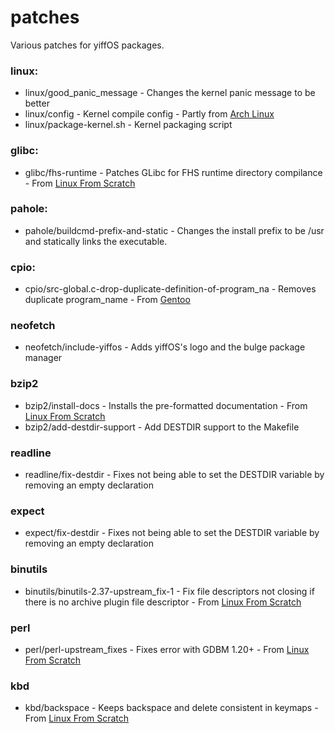 # patches

Various patches for yiffOS packages.

### linux:   
* linux/good_panic_message - Changes the kernel panic message to be better
* linux/config - Kernel compile config - Partly from [Arch Linux](https://archlinux.org/)
* linux/package-kernel.sh - Kernel packaging script

### glibc:   
* glibc/fhs-runtime - Patches GLibc for FHS runtime directory compilance - From [Linux From Scratch](https://www.linuxfromscratch.org/)

### pahole:
* pahole/buildcmd-prefix-and-static - Changes the install prefix to be /usr and statically links the executable.

### cpio:
* cpio/src-global.c-drop-duplicate-definition-of-program_na - Removes duplicate program_name - From [Gentoo](https://bugs.gentoo.org/705900)

### neofetch
* neofetch/include-yiffos - Adds yiffOS's logo and the bulge package manager

### bzip2
* bzip2/install-docs - Installs the pre-formatted documentation - From [Linux From Scratch](https://www.linuxfromscratch.org/)
* bzip2/add-destdir-support - Add DESTDIR support to the Makefile

### readline
* readline/fix-destdir - Fixes not being able to set the DESTDIR variable by removing an empty declaration

### expect
* expect/fix-destdir - Fixes not being able to set the DESTDIR variable by removing an empty declaration

### binutils
* binutils/binutils-2.37-upstream_fix-1 - Fix file descriptors not closing if there is no archive plugin file descriptor - From [Linux From Scratch](https://www.linuxfromscratch.org/)

### perl
* perl/perl-upstream_fixes - Fixes error with GDBM 1.20+ - From [Linux From Scratch](https://www.linuxfromscratch.org/)

### kbd
* kbd/backspace - Keeps backspace and delete consistent in keymaps - From [Linux From Scratch](https://www.linuxfromscratch.org/)

